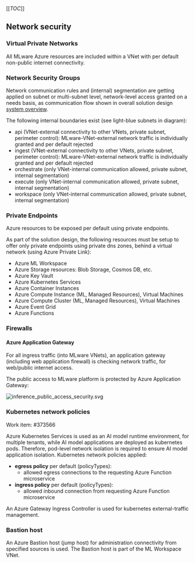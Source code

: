 [[_TOC_]]

## Network security

### Virtual Private Networks
All MLware Azure resources are included within a VNet with per default non-public internet connectivity.

### Network Security Groups
Network communication rules and (internal) segmentation are getting applied on subnet or multi-subnet level, network-level access granted on a needs basis, as communication flow shown in overall solution design [system overview](../../Architecture-and-Design/ML-BasicCare-ODx-Solution-Design.md).

The following internal boundaries exist (see light-blue subnets in diagram):
- api (VNet-external connectivity to other VNets, private subnet, perimeter control): MLware-VNet-external network traffic is individually granted and per default rejected
- ingest (VNet-external connectivity to other VNets, private subnet, perimeter control): MLware-VNet-external network traffic is individually granted and per default rejected
- orchestrate (only VNet-internal communication allowed, private subnet, internal segmentation)
- execute (only VNet-internal communication allowed, private subnet, internal segmentation)
- workspace (only VNet-internal communication allowed, private subnet, internal segmentation)

### Private Endpoints
Azure resources to be exposed per default using private endpoints.

As part of the solution design, the following resources must be setup to offer only private endpoints using private dns zones, behind a virtual network (using Azure Private Link):
- Azure ML Workspace
- Azure Storage resources: Blob Storage, Cosmos DB, etc.
- Azure Key Vault
- Azure Kubernetes Services
- Azure Container Instances
- Azure Compute Instance (ML, Managed Resources), Virtual Machines
- Azure Compute Cluster (ML, Managed Resources), Virtual Machines
- Azure Event Grid
- Azure Functions

### Firewalls

#### Azure Application Gateway
For all ingress traffic (into MLware VNets), an application gateway (including web application firewall) is checking network traffic, for web/public internet access.

The public access to MLware platform is protected by Azure Application Gateway:

![inference_public_access_security.svg](../.attachments/inference_public_access_security.svg) 

### Kubernetes network policies
Work item: #373566

Azure Kubernetes Services is used as an AI model runtime environment, for multiple tenants, while AI model applications are deployed as kubernetes pods. Therefore, pod-level network isolation is required to ensure AI model application isolation. Kubernetes network policies applied:
- **egress policy** per default (policyTypes): 
  - allowed egress connections to the requesting Azure Function microservice
- **ingress policy** per default (policyTypes): 
  - allowed inbound connection from requesting Azure Function microservice

An Azure Gateway Ingress Controller is used for kubernetes external-traffic management.

### Bastion host
An Azure Bastion host (jump host) for administration connectivity from specified sources is used. The Bastion host is part of the ML Workspace VNet.